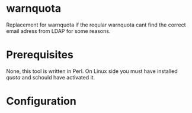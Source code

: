 # warnquota
Replacement for warnquota if the reqular warnquota cant find the correct email
adress from LDAP for some reasons.

# Prerequisites
None, this tool is written in Perl.
On Linux side you must have installed *quota* and schould have activated it.

# Configuration
